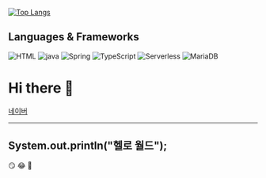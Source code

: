 


[![Top Langs](https://github-readme-stats.vercel.app/api/top-langs/?username=jungday5ung&layout=compact)](https://github.com/jungday5ung/github-readme-stats)


## Languages & Frameworks

![HTML](https://img.shields.io/badge/-HTML-123456?style=flat-square&logo=HTML&logoColor=black)
![java](https://img.shields.io/badge/-java-007396?style=flat&logo=Java&logoColor=ffffff)
![Spring](https://img.shields.io/badge/-Spring-6DB33F?style=for-the-badge&logo=Spring&logoColor=white)
![TypeScript](https://img.shields.io/badge/-TypeScript-3178C6?style=flat-square&logo=TypeScript&logoColor=white)
![Serverless](https://img.shields.io/badge/-Serverless-FD5750?style=flat-square&logo=Serverless&logoColor=magenta)
![MariaDB](https://img.shields.io/badge/-MariaDB-1F305F?style=flat-square&logo=mariadb&logoColor=white)
 ​





# Hi there 👋


[네이버](https://www.naver.com)

---
System.out.println("헬로 월드");
---

:smirk:
:joy:
:angel:


